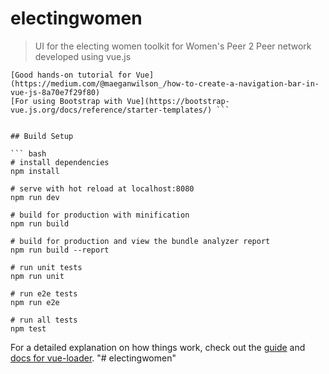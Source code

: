 # electingwomen

> UI for the electing women toolkit for Women's Peer 2 Peer network developed using vue.js

``` # This project uses vue.js & bootstrap. If you are new to either one of those two frameworks, here are some good guides to follow: 
[Good hands-on tutorial for Vue](https://medium.com/@maeganwilson_/how-to-create-a-navigation-bar-in-vue-js-8a70e7f29f80)
[For using Bootstrap with Vue](https://bootstrap-vue.js.org/docs/reference/starter-templates/) ```


## Build Setup

``` bash
# install dependencies
npm install

# serve with hot reload at localhost:8080
npm run dev

# build for production with minification
npm run build

# build for production and view the bundle analyzer report
npm run build --report

# run unit tests
npm run unit

# run e2e tests
npm run e2e

# run all tests
npm test
```

For a detailed explanation on how things work, check out the [guide](http://vuejs-templates.github.io/webpack/) and [docs for vue-loader](http://vuejs.github.io/vue-loader).
"# electingwomen" 
